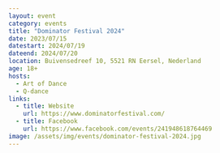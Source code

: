 ```yaml
---
layout: event
category: events
title: "Dominator Festival 2024"
date: 2023/07/15
datestart: 2024/07/19
dateend: 2024/07/20
location: Buivensedreef 10, 5521 RN Eersel, Nederland
age: 18+
hosts:
  - Art of Dance
  - Q-dance
links:
  - title: Website
    url: https://www.dominatorfestival.com/
  - title: Facebook
    url: https://www.facebook.com/events/241948618764469
image: /assets/img/events/dominator-festival-2024.jpg
---
```

